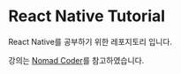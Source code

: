 # React Native Tutorial

React Native를 공부하기 위한 레포지토리 입니다.

강의는 [Nomad Coder][nomad]를 참고하였습니다.


[nomad]: https://academy.nomadcoders.co/courses/261376/lectures/4057055

